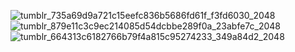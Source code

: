 ![tumblr_735a69d9a721c15eefc836b5686fd61f_f3fd6030_2048](https://github.com/user-attachments/assets/0a572db6-7b92-4869-a3de-f0c5688c8664)
![tumblr_879e11c3c9ec214085d54dcbbe289f0a_23abfe7c_2048](https://github.com/user-attachments/assets/af379633-c136-4d24-b308-d5b92238c147)
![tumblr_664313c6182766b79f4a815c95274233_349a84d2_2048](https://github.com/user-attachments/assets/b415938f-3903-4d93-9d6b-fc77675699f7)
